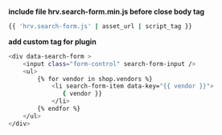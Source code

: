 **include file hrv.search-form.min.js before close body tag**

```sh
{{ 'hrv.search-form.js' | asset_url | script_tag }}
```

**add custom tag for plugin**

```sh
<div data-search-form >
    <input class="form-control" search-form-input />
    <ul>
        {% for vendor in shop.vendors %}
            <li search-form-item data-key="{{ vendor }}">
               { vendor }}
            </li>
        {% endfor %}
    </ul>
</div>
```
